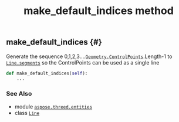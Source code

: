 ﻿---
title: make_default_indices method
second_title: Aspose.3D for Python via .NET API References
description: 
type: docs
weight: 70
url: /aspose.threed.entities/line/make_default_indices/
is_root: false
---

## make_default_indices {#}

Generate the sequence 0,1,2,3....[`Geometry.ControlPoints`](/3d/python-net/aspose.threed.entities/geometry).Length-1 to [`Line.segments`](/3d/python-net/aspose.threed.entities/line#segments) so the ControlPoints can be used as a single line



```python
def make_default_indices(self):
    ...
```





### See Also
* module [`aspose.threed.entities`](../../)
* class [`Line`](/3d/python-net/aspose.threed.entities/line)
